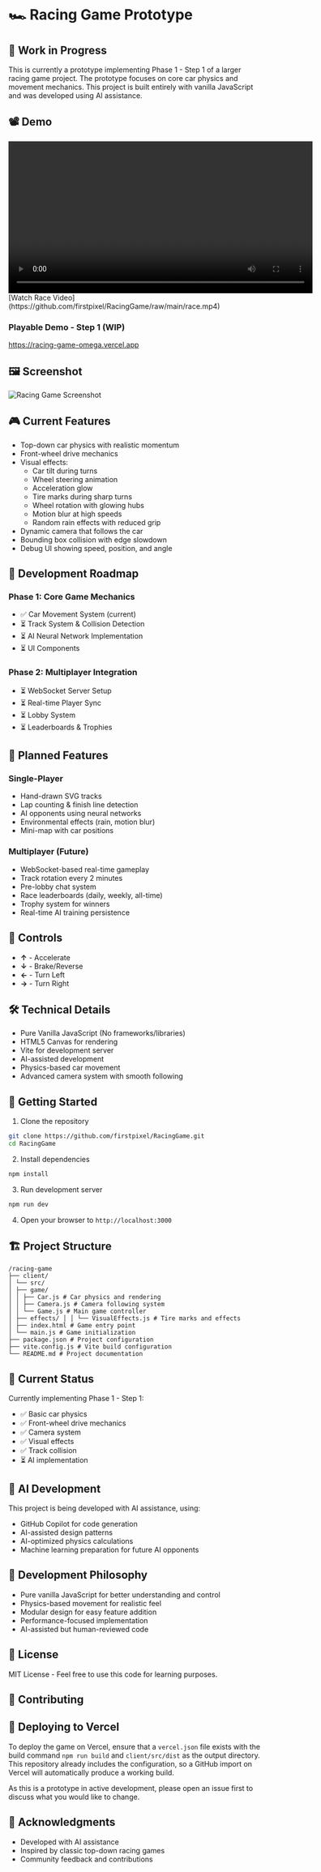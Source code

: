 # 🏎️ Racing Game Prototype

## 🚧 Work in Progress
This is currently a prototype implementing Phase 1 - Step 1 of a larger racing game project. The prototype focuses on core car physics and movement mechanics. This project is built entirely with vanilla JavaScript and was developed using AI assistance.

## 📽️ Demo
<!-- Method 1: Direct video element -->
<video width="600" controls>
  <source src="./race.mp4" type="video/mp4">
</video>
[Watch Race Video](https://github.com/firstpixel/RacingGame/raw/main/race.mp4)

### Playable Demo - Step 1 (WIP)
https://racing-game-omega.vercel.app

## 🖼️ Screenshot
![Racing Game Screenshot](./images/sample_step1.png)

## 🎮 Current Features
- Top-down car physics with realistic momentum
- Front-wheel drive mechanics
- Visual effects:
  - Car tilt during turns
  - Wheel steering animation
  - Acceleration glow
  - Tire marks during sharp turns
  - Wheel rotation with glowing hubs
  - Motion blur at high speeds
  - Random rain effects with reduced grip
- Dynamic camera that follows the car
- Bounding box collision with edge slowdown
- Debug UI showing speed, position, and angle

## 🎯 Development Roadmap

### Phase 1: Core Game Mechanics
- ✅ Car Movement System (current)
- ⏳ Track System & Collision Detection
- ⏳ AI Neural Network Implementation
- ⏳ UI Components

### Phase 2: Multiplayer Integration
- ⏳ WebSocket Server Setup
- ⏳ Real-time Player Sync
- ⏳ Lobby System
- ⏳ Leaderboards & Trophies

## 🚀 Planned Features

### Single-Player
- Hand-drawn SVG tracks
- Lap counting & finish line detection
- AI opponents using neural networks
- Environmental effects (rain, motion blur)
- Mini-map with car positions

### Multiplayer (Future)
- WebSocket-based real-time gameplay
- Track rotation every 2 minutes
- Pre-lobby chat system
- Race leaderboards (daily, weekly, all-time)
- Trophy system for winners
- Real-time AI training persistence

## 🎯 Controls
- **↑** - Accelerate
- **↓** - Brake/Reverse
- **←** - Turn Left
- **→** - Turn Right

## 🛠️ Technical Details
- Pure Vanilla JavaScript (No frameworks/libraries)
- HTML5 Canvas for rendering
- Vite for development server
- AI-assisted development
- Physics-based car movement
- Advanced camera system with smooth following

## 🚀 Getting Started
1. Clone the repository
```bash
git clone https://github.com/firstpixel/RacingGame.git
cd RacingGame
```

2. Install dependencies
```bash
npm install
```

3. Run development server
```bash
npm run dev
```

4. Open your browser to `http://localhost:3000`

## 🏗️ Project Structure
```
/racing-game 
├── client/ 
│ └── src/ 
│ ├── game/ 
│ │ ├── Car.js # Car physics and rendering 
│ │ ├── Camera.js # Camera following system 
│ │ └── Game.js # Main game controller 
│ ├── effects/ │ │ └── VisualEffects.js # Tire marks and effects 
│ ├── index.html # Game entry point 
│ └── main.js # Game initialization 
├── package.json # Project configuration 
├── vite.config.js # Vite build configuration 
└── README.md # Project documentation
```

## 📝 Current Status
Currently implementing Phase 1 - Step 1:
- ✅ Basic car physics
- ✅ Front-wheel drive mechanics
- ✅ Camera system
- ✅ Visual effects
- ✅ Track collision
- ⏳ AI implementation

## 🤖 AI Development
This project is being developed with AI assistance, using:
- GitHub Copilot for code generation
- AI-assisted design patterns
- AI-optimized physics calculations
- Machine learning preparation for future AI opponents

## 🔨 Development Philosophy
- Pure vanilla JavaScript for better understanding and control
- Physics-based movement for realistic feel
- Modular design for easy feature addition
- Performance-focused implementation
- AI-assisted but human-reviewed code

## 📜 License
MIT License - Feel free to use this code for learning purposes.

## 🤝 Contributing

## 🚀 Deploying to Vercel
To deploy the game on Vercel, ensure that a `vercel.json` file exists with the build command `npm run build` and `client/src/dist` as the output directory. This repository already includes the configuration, so a GitHub import on Vercel will automatically produce a working build.

As this is a prototype in active development, please open an issue first to discuss what you would like to change.

## 🙏 Acknowledgments
- Developed with AI assistance
- Inspired by classic top-down racing games
- Community feedback and contributions
